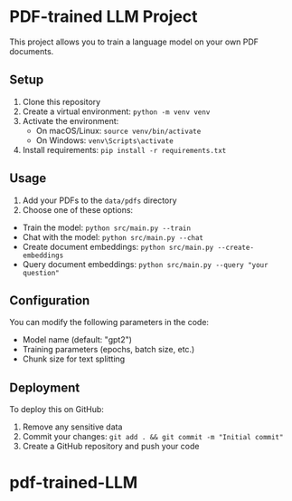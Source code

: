 # PDF-trained LLM Project

This project allows you to train a language model on your own PDF documents.

## Setup

1. Clone this repository
2. Create a virtual environment: `python -m venv venv`
3. Activate the environment:
   - On macOS/Linux: `source venv/bin/activate`
   - On Windows: `venv\Scripts\activate`
4. Install requirements: `pip install -r requirements.txt`

## Usage

1. Add your PDFs to the `data/pdfs` directory
2. Choose one of these options:

- Train the model: `python src/main.py --train`
- Chat with the model: `python src/main.py --chat`
- Create document embeddings: `python src/main.py --create-embeddings`
- Query document embeddings: `python src/main.py --query "your question"`

## Configuration

You can modify the following parameters in the code:
- Model name (default: "gpt2")
- Training parameters (epochs, batch size, etc.)
- Chunk size for text splitting

## Deployment

To deploy this on GitHub:
1. Remove any sensitive data
2. Commit your changes: `git add . && git commit -m "Initial commit"`
3. Create a GitHub repository and push your code
# pdf-trained-LLM
